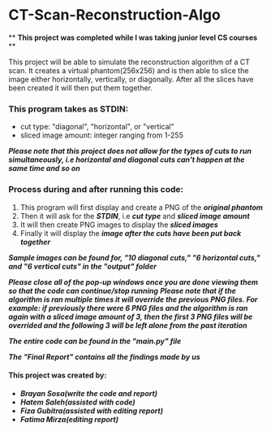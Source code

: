 # CT-Scan-Reconstruction-Algo
** **This project was completed while I was taking junior level CS courses** **

This project will be able to simulate the reconstruction algorithm of a CT scan.
It creates a virtual phantom(256x256) and is then able to slice the image either horizontally, vertically, or diagonally. After all the slices have been created it will then put them together.

### This program takes as STDIN:
  - cut type: "diagonal", "horizontal", or "vertical" 
  - sliced image amount: integer ranging from 1-255
  
***Please note that this project does not allow for the types of cuts to run simultaneously, i.e horizontal and diagonal cuts can't happen at the same time and so on***

### Process during and after running this code:
1) This program will first display and create a PNG of the ***original phantom*** 
2) Then it will ask for the ***STDIN***, i.e ***cut type*** and ***sliced image amount***
3) It will then create PNG images to display the ***sliced images***
4) Finally it will display the ***image after the cuts have been put back together***

***Sample images can be found for, "10 diagonal cuts," "6 horizontal cuts," and "6 vertical cuts" in the "output" folder***

***Please close all of the pop-up windows once you are done viewing them so that the code can continue/stop running***
***Please note that if the algorithm is ran multiple times it will override the previous PNG files. For example: if previously there were 6 PNG files and the
algorithm is ran again with a sliced image amount of 3, then the first 3 PNG files will be overrided and the following 3 will be left alone from the past iteration***

***The entire code can be found in the "main.py" file***

***The "Final Report" contains all the findings made by us***

#### This project was created by:
  - ***Brayan Sosa(write the code and report)***
  - ***Hatem Saleh(assisted with code)***
  - ***Fiza Gubitra(assisted with editing report)***
  - ***Fatima Mirza(editing report)***
